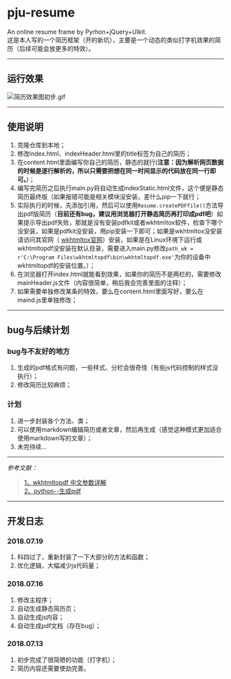 # pju-resume
An online resume frame by Pyrhon+jQuery+UIkit.  
这是本人写的一个简历框架（开的新坑），主要是一个动态的类似打字机效果的简历（后续可能会放更多的特效）。  

---  
## 运行效果 
![简历效果图初步.gif](https://i.loli.net/2018/07/16/5b4bf047f2e55.gif)<!--删除连接：https://sm.ms/delete/DokAaLfv28dP5VJ-->    

---  
## 使用说明
1. 克隆仓库到本地；
2. 修改index.html、indexHeader.html里的title标签为自己的简历；
3. 在content.html里面编写你自己的简历，静态的就行(**注意：因为解析网页数据的时候是逐行解析的，所以只需要把想在同一时间显示的代码放在同一行即可。**)；
4. 编写完简历之后执行main.py将自动生成indexStatic.html文件，这个便是静态简历最终版（如果报错可能是相关模块没安装，差什么pip一下就行；
5. 实际执行的时候，先添加引用，然后可以使用`Resume.createPDFfile()`方法导出pdf版简历（**目前还有bug，建议用浏览器打开静态简历再打印成pdf吧**）如果提示导出pdf失败，那就是没有安装pdfkit或者wkhtmltox软件，检查下哪个没安装，如果是pdfkit没安装，用pip安装一下即可；如果是wkhtmltox没安装请访问其官网（ [wkhtmltox官网](https://wkhtmltopdf.org/downloads.html)）安装，如果是在Linux环境下运行或wkhtmltopdf没安装在默认目录，需要进入main.py修改`path_wk = r'C:\Program Files\wkhtmltopdf\bin\wkhtmltopdf.exe'`为你的设备中wkhtmltopdf的安装位置。）；
6. 在浏览器打开index.html就能看到效果，如果你的简历不是两栏的，需要修改mainHeader.js文件（内容很简单，稍后我会完善里面的注释）；
7. 如果需要单独修改某条的特效，要么在content.html里面写好，要么在maind.js里单独修改；   

---  
## bug与后续计划
### bug与不友好的地方
1. 生成的pdf格式有问题，一些样式、分栏会很奇怪（有些js代码控制的样式没执行）；
2. 修改简历比较麻烦；
### 计划
1. 进一步封装各个方法、类；
2. 可以使用markdown编辑简历或者文章，然后再生成（感觉这种模式更加适合使用markdown写的文章）；
3. 未完待续...

---
*参考文献：*  
> [1、wkhtmltopdf 中文参数详解](https://blog.csdn.net/u014644418/article/details/51584553)  
> [2、python--生成pdf](https://www.jianshu.com/p/91fa0420f621)

---
## 开发日志
### 2018.07.19 
1. 科四过了，重新封装了一下大部分的方法和函数；
2. 优化逻辑，大幅减少js代码量；
### 2018.07.16 
1. 修改主程序；
2. 自动生成静态简历页；
3. 自动生成js内容；
4. 自动生成pdf文档（存在bug）；
### 2018.07.13  
1. 初步完成了很简陋的功能（打字机）；
2. 简历内容还需要使劲完善。
